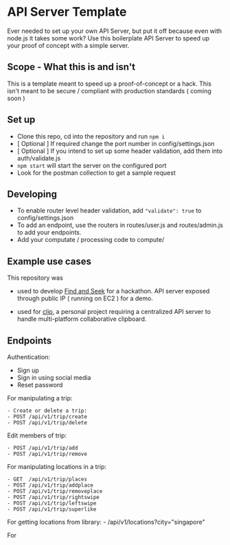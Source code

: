 # API Server Template

Ever needed to set up your own API Server, but put it off because even with node.js it takes some work? Use this boilerplate API Server to speed up your proof of concept with a simple server.

## Scope - What this is and isn't

This is a template meant to speed up a proof-of-concept or a hack. This isn't meant to be secure / compliant with production standards ( coming soon )

## Set up

- Clone this repo, cd into the repository and run `npm i`
- [ Optional ] If required change the port number in config/settings.json
- [ Optional ] If you intend to set up some header validation, add them into auth/validate.js
- `npm start` will start the server on the configured port
- Look for the postman collection to get a sample request

## Developing

- To enable router level header validation, add `"validate": true` to config/settings.json
- To add an endpoint, use the routers in routes/user.js and routes/admin.js to add your endpoints.
- Add your computate / processing code to compute/

## Example use cases

This repository was

- used to develop [Find and Seek](https://devpost.com/software/find-and-seek-n0ejt9) for a hackathon. API server exposed through public IP ( running on EC2 ) for a demo.

- used for [clip](https://github.com/ChengSashankh/clip), a personal project requiring a centralized API server to handle multi-platform collaborative clipboard. 

## Endpoints

Authentication:
- Sign up 
- Sign in using social media
- Reset password

For manipulating a trip:

    - Create or delete a trip:
    - POST /api/v1/trip/create
    - POST /api/v1/trip/delete

Edit members of trip:

    - POST /api/v1/trip/add
    - POST /api/v1/trip/remove

For manipulating locations in a trip:

    - GET  /api/v1/trip/places
    - POST /api/v1/trip/addplace
    - POST /api/v1/trip/removeplace
    - POST /api/v1/trip/rightswipe
    - POST /api/v1/trip/leftswipe
    - POST /api/v1/trip/superlike

For getting locations from library:
    - /api/v1/locations?city="singapore"

For 




